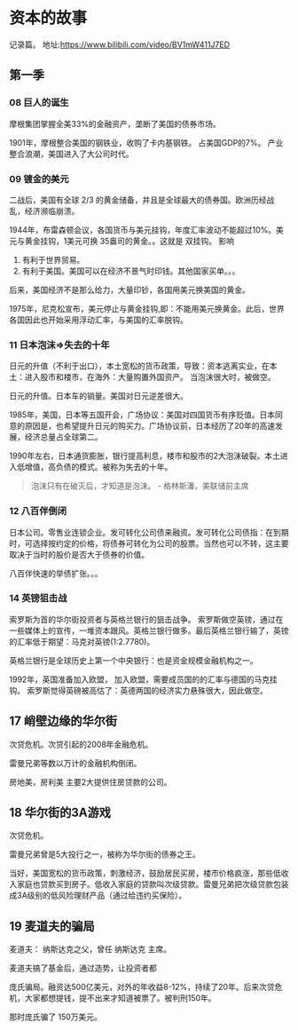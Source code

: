 # 资本的故事
记录篇。 地址:https://www.bilibili.com/video/BV1mW411J7ED

## 第一季
### 08 巨人的诞生
摩根集团掌握全美33%的金融资产，垄断了美国的债券市场。

1901年，摩根整合美国的钢铁业，收购了卡内基钢铁。 占美国GDP的7%。 产业整合浪潮，美国进入了大公司时代。

### 09 镀金的美元
二战后，美国有全球 2/3 的黄金储备，并且是全球最大的债券国。欧洲历经战乱，经济濒临崩溃。

1944年，布雷森顿会议，各国货币与美元挂钩，年度汇率波动不能超过10%。美元与黄金挂钩，1美元可换 35盎司的黄金。。这就是 双挂钩。 影响
1. 有利于世界贸易。
2. 有利于美国。美国可以在经济不景气时印钱。其他国家买单。。。

后来，美国经济不是那么给力，大量印钞，各国用美元换美国的黄金。

1975年，尼克松宣布，美元停止与黄金挂钩,即：不能用美元换黄金。此后，世界各国因此也开始采用浮动汇率，与美国的汇率脱钩。

### 11 日本泡沫=>失去的十年
日元的升值（不利于出口），本土宽松的货币政策，导致：资本逃离实业，在本土：进入股市和楼市，在海外：大量购置外国资产。 当泡沫很大时，被做空。

日元的升值。日本车的销量。美国对日元逆差很大。

1985年，美国，日本等五国开会，广场协议：美国对四国货币有序贬值。日本同意的原因是，也希望提升日元的购买力。广场协议前，日本经历了20年的高速发展，经济总量占全球第二。

1990年左右，日本通货膨胀，银行提高利息，楼市和股市的2大泡沫破裂。本土进入低增值，高负债的模式。被称为失去的十年。

> 泡沫只有在破灭后，才知道是泡沫。 - 格林斯潘，美联储前主席

### 12 八百伴倒闭
日本公司。零售业连锁企业。发可转化公司债来融资。发可转化公司债指：在到期时，可选择按约定的价格，将债券可转化为公司的股票。当然也可以不转，这主要取决于当时的股价是否大于债券的价值。

八百伴快速的举债扩张。。。

### 14 英镑狙击战
索罗斯为首的华尔街投资者与英格兰银行的狙击战争。 索罗斯做空英镑，通过在一些媒体上的宣传，一堆资本跟风。英格兰银行做多。最后英格兰银行输了，英镑的汇率低于期望：马克对英镑(1:2.7780)。

英格兰银行是全球历史上第一个中央银行：也是资金规模金融机构之一。

1992年，英国准备加入欧盟， 加入欧盟，需要成员国的的汇率与德国的马克挂钩。 索罗斯觉得英磅被高估了：英德两国的经济实力悬殊很大，因此做空。

## 17 峭壁边缘的华尔街
次贷危机。次贷引起的2008年金融危机。

雷曼兄弟等数以万计的金融机构倒闭。

房地美，房利美 主要2大提供住房贷款的公司。

## 18 华尔街的3A游戏
次贷危机。

雷曼兄弟曾是5大投行之一，被称为华尔街的债券之王。

当好，美国宽松的货币政策，刺激经济，鼓励居民买房，楼市价格疯涨，那些低收入家庭也贷款买到房子。低收入家庭的贷款叫次级贷款。雷曼兄弟把次级贷款包装成3A级别的低风险理财产品（通过给违约买保险）。

## 19 麦道夫的骗局
麦道夫： 纳斯达克之父，曾任 纳斯达克 主席。

麦道夫搞了基金后，通过造势，让投资者都

庞氏骗局。融资达500亿美元，对外的年收益8-12%，持续了20年。后来次贷危机，大家都想提钱，提不出来才知道被票了。被判刑150年。

那时庞氏骗了 150万美元。



